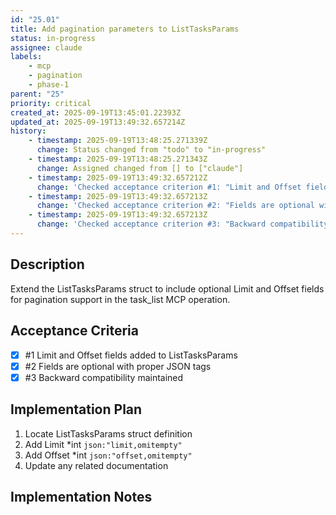 ```yaml
---
id: "25.01"
title: Add pagination parameters to ListTasksParams
status: in-progress
assignee: claude
labels:
    - mcp
    - pagination
    - phase-1
parent: "25"
priority: critical
created_at: 2025-09-19T13:45:01.22393Z
updated_at: 2025-09-19T13:49:32.657214Z
history:
    - timestamp: 2025-09-19T13:48:25.271339Z
      change: Status changed from "todo" to "in-progress"
    - timestamp: 2025-09-19T13:48:25.271343Z
      change: Assigned changed from [] to ["claude"]
    - timestamp: 2025-09-19T13:49:32.657212Z
      change: 'Checked acceptance criterion #1: "Limit and Offset fields added to ListTasksParams"'
    - timestamp: 2025-09-19T13:49:32.657213Z
      change: 'Checked acceptance criterion #2: "Fields are optional with proper JSON tags"'
    - timestamp: 2025-09-19T13:49:32.657213Z
      change: 'Checked acceptance criterion #3: "Backward compatibility maintained"'
---
```

## Description

Extend the ListTasksParams struct to include optional Limit and Offset fields for pagination support in the task_list MCP operation.

## Acceptance Criteria
<!-- AC:BEGIN -->

- [x] #1 Limit and Offset fields added to ListTasksParams
- [x] #2 Fields are optional with proper JSON tags
- [x] #3 Backward compatibility maintained

<!-- AC:END -->

## Implementation Plan

1. Locate ListTasksParams struct definition
2. Add Limit *int `json:"limit,omitempty"`
3. Add Offset *int `json:"offset,omitempty"`
4. Update any related documentation

## Implementation Notes


